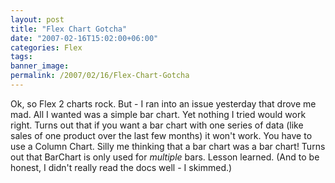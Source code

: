```yaml
---
layout: post
title: "Flex Chart Gotcha"
date: "2007-02-16T15:02:00+06:00"
categories: Flex 
tags: 
banner_image: 
permalink: /2007/02/16/Flex-Chart-Gotcha
---
```


Ok, so Flex 2 charts rock. But - I ran into an issue yesterday that drove me mad. All I wanted was a simple bar chart. Yet nothing I tried would work right. Turns out that if you want a bar chart with one series of data (like sales of one product over the last few months) it won't work. You have to use a Column Chart. Silly me thinking that a bar chart was a bar chart! Turns out that BarChart is only used for <i>multiple</i> bars. Lesson learned. (And to be honest, I didn't really read the docs well - I skimmed.)